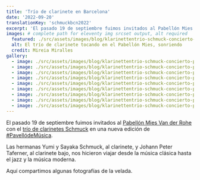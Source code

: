 ```yaml
---
title: 'Trío de clarinete en Barcelona'
date: '2022-09-20'
translationKey: 'schmuckbcn2022'
excerpt: 'El pasado 19 de septiembre fuimos invitados al Pabellón Mies Van der Rohe con el trío de clarinetes Schmuck en una nueva edición de #PavellódeMúsica.'
images: # complete path for eleventy img srcset output, alt required
  featured: ./src/assets/images/blog/klarinettentrio-schmuck-concierto-pabellon-mies-06.jpg
  alt: El trío de clarinete tocando en el Pabellón Mies, sonriendo
  credit: Mireia Miralles
gallery:
  - image: ./src/assets/images/blog/klarinettentrio-schmuck-concierto-pabellon-mies-01.jpg
  - image: ./src/assets/images/blog/klarinettentrio-schmuck-concierto-pabellon-mies-02.jpg
  - image: ./src/assets/images/blog/klarinettentrio-schmuck-concierto-pabellon-mies-04.jpg
  - image: ./src/assets/images/blog/klarinettentrio-schmuck-concierto-pabellon-mies-05.jpg
  - image: ./src/assets/images/blog/klarinettentrio-schmuck-concierto-pabellon-mies-03.jpg
  - image: ./src/assets/images/blog/klarinettentrio-schmuck-concierto-pabellon-mies-07.jpg
  - image: ./src/assets/images/blog/klarinettentrio-schmuck-concierto-pabellon-mies-08.jpg
  - image: ./src/assets/images/blog/klarinettentrio-schmuck-concierto-pabellon-mies-09.jpg
  - image: ./src/assets/images/blog/klarinettentrio-schmuck-concierto-pabellon-mies-10.jpg
---
```


El pasado 19 de septiembre fuimos invitados al [Pabellón Mies Van der Rohe](https://www.fundaciongoethe.org/es/lugares/pabellon-mies-van-der-rohe/) con el [trío de clarinetes Schmuck](https://www.fundaciongoethe.org/es/artistas/trio-de-clarinete-schmuck/) en una nueva edición de [#PavellódeMúsica](https://twitter.com/hashtag/Pavell%C3%B3deM%C3%BAsica).

Las hermanas Yumi y Sayaka Schmuck, al clarinete, y Johann Peter Taferner, al clarinete bajo, nos hicieron viajar desde la música clásica hasta el jazz y la música moderna.

Aquí compartimos algunas fotografías de la velada.
